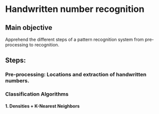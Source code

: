 # Handwritten number recognition

## Main objective
Apprehend the different steps of a pattern recognition system from pre-processing to recognition.

## Steps:
### Pre-processing: Locations and extraction of handwritten numbers.
### Classification Algorithms
#### 1. Densities + K-Nearest Neighbors